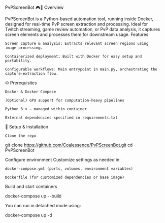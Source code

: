 PvPScreenBot 🎮🤖
Overview

PvPScreenBot is a Python-based automation tool, running inside Docker, designed for real-time PvP screen extraction and processing. Ideal for Twitch streaming, game review automation, or PvP data analysis, it captures screen elements and processes them for downstream usage.
Features

    Screen capture & analysis: Extracts relevant screen regions using image processing.

    Containerized deployment: Built with Docker for easy setup and portability.

    Configurable workflows: Main entrypoint in main.py, orchestrating the capture-extraction flow.

⚙️ Prerequisites

    Docker & Docker Compose

    (Optional) GPU support for computation-heavy pipelines

    Python 3.x — managed within container

    External dependencies specified in requirements.txt

🚀 Setup & Installation

    Clone the repo

git clone https://github.com/Coalessence/PvPScreenBot.git
cd PvPScreenBot

Configure environment
Customize settings as needed in:

    docker-compose.yml (ports, volumes, environment variables)

    Dockerfile (for customized dependencies or base image)

Build and start containers

docker-compose up --build

You can run in detached mode using:

docker-compose up -d
